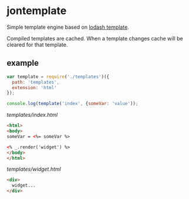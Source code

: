 # jontemplate
Simple template engine based on [lodash template](https://lodash.com/docs#template).

Compiled templates are cached. When a template changes cache will be cleared for that template.

## example
```javascript
var template = require('./templates')({
  path: 'templates',
  extension: 'html'
});

console.log(template('index', {someVar: 'value'));
```

*templates/index.html*
```html
<html>
<body>
someVar = <%= someVar %>

<% _.render('widget') %>
</body>
</html>
```

*templates/widget.html*
```html
<div>
  widget...
</div>
```
